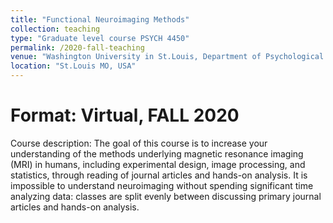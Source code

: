 ```yaml
---
title: "Functional Neuroimaging Methods"
collection: teaching
type: "Graduate level course PSYCH 4450"
permalink: /2020-fall-teaching
venue: "Washington University in St.Louis, Department of Psychological and Brain Sciences"
location: "St.Louis MO, USA"
---
```

Format: Virtual, FALL 2020
====== 
Course description: The goal of this course is to increase your understanding of the methods underlying magnetic resonance imaging (MRI) in humans, including experimental design, image processing, and statistics, through reading of journal articles and hands-on analysis. It is impossible to understand neuroimaging without spending significant time analyzing data: classes are split evenly between discussing primary journal articles and hands-on analysis. 
